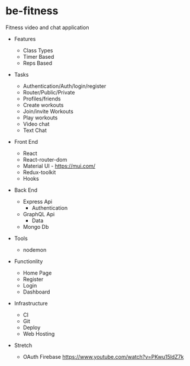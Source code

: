 # be-fitness
Fitness video and chat application

- Features
  - Class Types
  - Timer Based
  - Reps Based

- Tasks
  - Authentication/Auth/login/register
  - Router/Public/Private
  - Profiles/friends
  - Create workouts
  - Join/invite Workouts
  - Play workouts
  - Video chat
  - Text Chat

- Front End
  - React
  - React-router-dom 
  - Material UI - https://mui.com/
  - Redux-toolkit
  - Hooks

- Back End
  - Express Api
    - Authentication
  - GraphQL Api
    - Data
  - Mongo Db

- Tools
  - nodemon
  
- Functionlity
  - Home Page
  - Register
  - Login
  - Dashboard


- Infrastructure
  - CI
  - Git
  - Deploy
  - Web Hosting

- Stretch
  - OAuth Firebase https://www.youtube.com/watch?v=PKwu15ldZ7k
